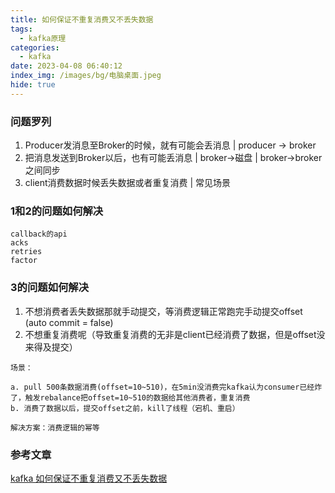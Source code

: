 ```yaml
---
title: 如何保证不重复消费又不丢失数据
tags:
  - kafka原理
categories:
  - kafka
date: 2023-04-08 06:40:12
index_img: /images/bg/电脑桌面.jpeg
hide: true
---
```


### 问题罗列

1. Producer发消息至Broker的时候，就有可能会丢消息 | producer -> broker
2. 把消息发送到Broker以后，也有可能丢消息 | broker->磁盘 | broker->broker之间同步
3. client消费数据时候丢失数据或者重复消费 | 常见场景

### 1和2的问题如何解决
```
callback的api
acks
retries
factor
```

### 3的问题如何解决

1. 不想消费者丢失数据那就手动提交，等消费逻辑正常跑完手动提交offset (auto commit = false)
2. 不想重复消费呢（导致重复消费的无非是client已经消费了数据，但是offset没来得及提交）

```
场景：

a. pull 500条数据消费(offset=10~510)，在5min没消费完kafka认为consumer已经炸了，触发rebalance把offset=10~510的数据给其他消费者，重复消费
b. 消费了数据以后，提交offset之前，kill了线程（宕机、重启）
```
```
解决方案：消费逻辑的幂等
```

### 参考文章
[kafka 如何保证不重复消费又不丢失数据](https://www.zhihu.com/question/483747691/answer/2392949203)
